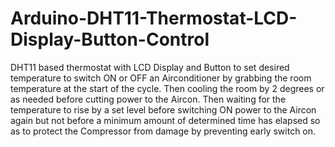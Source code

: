 # Arduino-DHT11-Thermostat-LCD-Display-Button-Control
DHT11 based thermostat with LCD Display and Button to set desired temperature to switch ON or OFF an Airconditioner by grabbing the room temperature at the start of the cycle. Then cooling the room by 2 degrees or as needed before cutting power to the Aircon. Then waiting for the temperature to rise by a set level before switching ON power to the Aircon again but not before a minimum amount of determined time has elapsed so as to protect the Compressor from damage by preventing early switch on.

